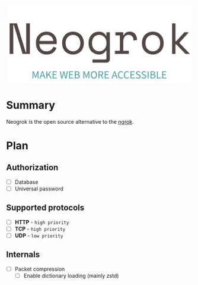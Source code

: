 ![Logo](assets/Logo.svg)

# Summary

Neogrok is the open source alternative to the [ngrok](https://ngrok.com).

# Plan

## Authorization

- [ ] Database
- [ ] Universal password

## Supported protocols

- [ ] **HTTP** - `high priority`
- [ ] **TCP**  - `high priority`
- [ ] **UDP**  - `low priority`

## Internals

- [ ] Packet compression
  - [ ] Enable dictionary loading (mainly zstd)
